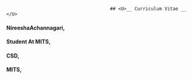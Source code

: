                                           ## <U>__ Curriculum Vitae __ </U>

#### __NireeshaAchannagari,__
#### __Student At MITS,__
#### __CSD,__
#### __MITS,__
